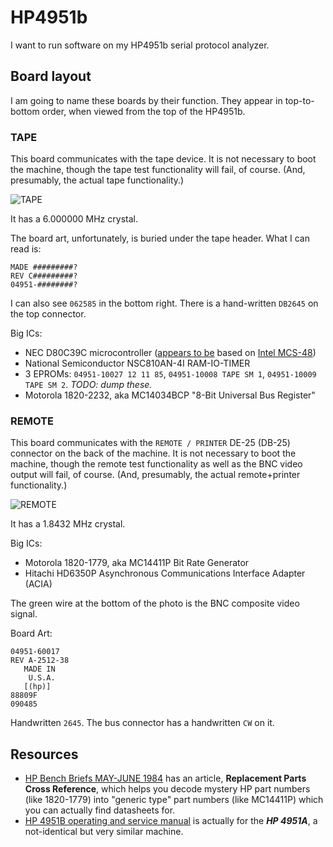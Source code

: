 # HP4951b
I want to run software on my HP4951b serial protocol analyzer.

## Board layout

I am going to name these boards by their function. They appear in top-to-bottom order, when viewed from the top of the HP4951b.

### TAPE
This board communicates with the tape device. It is not necessary to boot the machine, though the tape test functionality will fail, of course. (And, presumably, the actual tape functionality.)

![TAPE](https://user-images.githubusercontent.com/1096993/137963014-741b4ec4-fa6f-4760-84c7-4abb1266f7bc.jpg)

It has a 6.000000 MHz crystal.

The board art, unfortunately, is buried under the tape header. What I can read is:

```
MADE #########?
REV C#########?
04951-########?
```

I can also see `062585` in the bottom right. There is a hand-written `DB2645` on the top connector.

Big ICs:
* NEC D80C39C microcontroller ([appears to be](https://www.cpu-world.com/CPUs/8039/index.html) based on [Intel MCS-48](https://en.wikipedia.org/wiki/Intel_MCS-48))
* National Semiconductor NSC810AN-4I RAM-IO-TIMER
* 3 EPROMs: `04951-10027 12 11 85`, `04951-10008 TAPE SM 1`, `04951-10009 TAPE SM 2`. *TODO: dump these.*
* Motorola 1820-2232, aka MC14034BCP "8-Bit Universal Bus Register"

### REMOTE
This board communicates with the `REMOTE / PRINTER` DE-25 (DB-25) connector on the back of the machine. It is not necessary to boot the machine, though the remote test functionality as well as the BNC video output will fail, of course. (And, presumably, the actual remote+printer functionality.)

![REMOTE](https://user-images.githubusercontent.com/1096993/137965411-dafeb3fa-a093-4a56-9e34-9a81d6ffa3c6.jpg)

It has a 1.8432 MHz crystal.

Big ICs:
  * Motorola 1820-1779, aka MC14411P Bit Rate Generator
  * Hitachi HD6350P Asynchronous Communications Interface Adapter (ACIA)

The green wire at the bottom of the photo is the BNC composite video signal.

Board Art:

```
04951-60017
REV A-2512-38
   MADE IN
    U.S.A.
   [(hp)]
88809F
090485
```
Handwritten `2645`. The bus connector has a handwritten `CW` on it.

## Resources

* [HP Bench Briefs MAY-JUNE 1984](http://hparchive.com/Bench_Briefs/HP-Bench-Briefs-1984-05-06.pdf) has an article, **Replacement Parts Cross Reference**, which helps you decode mystery HP part numbers (like 1820-1779) into "generic type" part numbers (like MC14411P) which you can actually find datasheets for.
* [HP 4951B operating and service manual](https://archive.org/details/hp4951b) is actually for the ***HP 4951A***, a not-identical but very similar machine.
